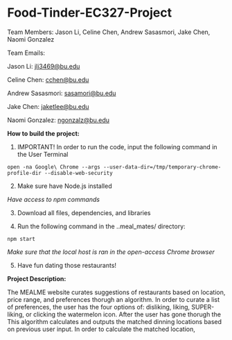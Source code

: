 # Food-Tinder-EC327-Project

Team Members:
Jason Li, Celine Chen, Andrew Sasasmori, Jake Chen, Naomi Gonzalez

Team Emails:

Jason Li: jli3469@bu.edu

Celine Chen: cchen@bu.edu

Andrew Sasasmori: sasamori@bu.edu

Jake Chen: jaketlee@bu.edu

Naomi Gonzalez: ngonzalz@bu.edu


**How to build the project:**

1) IMPORTANT! In order to run the code, input the following command in the User Terminal

```
open -na Google\ Chrome --args --user-data-dir=/tmp/temporary-chrome-profile-dir --disable-web-security
```
    

2) Make sure have Node.js installed 

*Have access to npm commands* 

3) Download all files, dependencies, and libraries

4) Run the following command in the ..meal_mates/ directory:

```
npm start
```
*Make sure that the local host is ran in the open-access Chrome browser*

5) Have fun dating those restaurants!

**Project Description:**

The MEALME website curates suggestions of restaurants based on location, price range, and preferences thorugh an algorithm. In order to curate a list of preferences, the user has the four options of: disliking, liking, SUPER-liking, or clicking the watermelon icon. After the user has gone thorugh the  This algorithm calculates and outputs the matched dinning locations based on previous user input. In order to calculate the matched location, 
